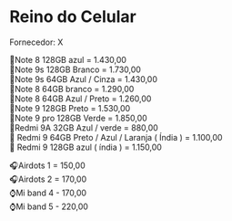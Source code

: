 # Reino do Celular
 Fornecedor: X

📲Note 8 128GB azul = 1.430,00  
📲Note 9s 128GB Branco = 1.730,00  
📲Note 9s 64GB Azul / Cinza = 1.430,00  
📲Note 8 64GB branco = 1.290,00  
📲Note 8 64GB Azul / Preto = 1.260,00  
📲Note 9 128GB Preto = 1.530,00  
📲Note 9 pro 128GB Verde  = 1.850,00  
📲Redmi 9A 32GB Azul / verde = 880,00  
📲 Redmi 9 64GB Preto / Azul / Laranja ( Índia ) = 1.100,00  
📲 Redmi 9 128GB azul ( índia )  = 1.150,00  

🎧Airdots 1  = 150,00  
🎧Airdots 2 = 170,00  
⌚Mi band 4 - 170,00  
⌚Mi band 5 - 220,00  


